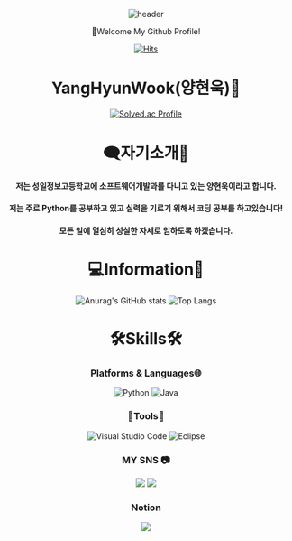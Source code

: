 <div align="center">
  
  ![header](https://capsule-render.vercel.app/api?type=cylinder&color=BEF781&height=150&section=header&text=WELCOME&fontColor=ffffff&fontSize=70&animation=fadeIn&fontAlignY=55)
</a>
</div>

<div align=center>
  
👋Welcome My Github Profile!
 
<div align=center>
 
[![Hits](https://hits.seeyoufarm.com/api/count/incr/badge.svg?url=https%3A%2F%2Fgithub.com%2Fbadapiri&count_bg=%23010101&title_bg=%237C7A7A&icon=&icon_color=%23E7E7E7&title=hits&edge_flat=false)](https://hits.seeyoufarm.com)
</div>

<div align=center>
 
# YangHyunWook(양현욱)🤗
[![Solved.ac Profile](http://mazassumnida.wtf/api/v2/generate_badge?boj=badapiri1004)](https://solved.ac/badapiri1004/)

# 🗨자기소개💬<br>
<h4> 저는 성일정보고등학교에 소프트웨어개발과를 다니고 있는 양현욱이라고 합니다.</h4>
<h4> 저는 주로 Python를 공부하고 있고 실력을 기르기 위해서 코딩 공부를 하고있습니다!</h4>
<h4> 모든 일에 열심히 성실한 자세로 임하도록 하겠습니다.</h4>

# 💻Information💾<br>
![Anurag's GitHub stats](https://github-readme-stats.vercel.app/api?username=badapiri&show_icons=true&theme=radical)
![Top Langs](https://github-readme-stats.vercel.app/api/top-langs/?username=badapiri&layout=compact&theme=tokyonight)

# 🛠Skills🛠<br>
### Platforms & Languages🌐
![Python](https://img.shields.io/badge/Python-3776AB.svg?&style=for-the-badge&logo=Python&logoColor=white)
![Java](https://img.shields.io/badge/Java-0B4984.svg?style=for-the-badge&logo=openjdk&logoColor=white)

### 🔧Tools🔨<br>
![Visual Studio Code](https://img.shields.io/badge/Visual%20Studio%20Code-007ACC.svg?&style=for-the-badge&logo=Visual%20Studio%20Code&logoColor=white)
![Eclipse](https://img.shields.io/badge/Eclipse-2C2255.svg?&style=for-the-badge&logo=Eclipse&logocolor=white)

### MY SNS 📷<br>
<a href="https://www.facebook.com/profile.php?id=100015477844487" target="_blank"><img src="https://img.shields.io/badge/양현욱-1877F2?style=flat-square&logo=Facebook&logoColor=white"/></a>
<a href="https://www.instagram.com/badapiri50/" target="_blank"><img src="https://img.shields.io/badge/@badapiri50-E4405F?style=flat-square&logo=instagram&logoColor=white"/></a>
 
### Notion <br>
<a href="https://www.notion.so/HELLO-7298a232e79847439430da420b6b862b" target="_blank"><img src="https://img.shields.io/badge/양현욱-000000?style=flat-square&logo=notion&logoColor=black"/></a>
